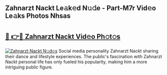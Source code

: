 ## Zahnarzt Nackt Le𝚊k𝚎d N𝚞𝚍e - Part-M7r Vid𝚎o Le𝚊ks Photos Nhsas

# <h2><a href="http://fb84d3.evod.top/?m=Zahnarzt+Nackt">🔗 👉🔴 Zahnarzt Nackt Vid𝚎o Ph𝚘t𝚘s</a></h2>

[![Zahnarzt Nackt N𝚞d𝚎s](https://i.imgur.com/8V9OHl7.gif)](http://fb84d3.evod.top/?m=Zahnarzt+Nackt)
Social media personality Zahnarzt Nackt sharing their dance and lifestyle experiences. The public's fascination with Zahnarzt Nackt personal life has only fueled his popularity, making him a more intriguing public figure. 
